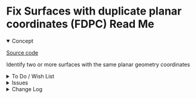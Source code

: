 # Fix Surfaces with duplicate planar coordinates (FDPC) Read Me

<details open>

[Source code]( https://github.com/ladybug-tools/spider-gbxml-fixer/blob/master/r0-4-0/fdpc-fix-duplicate-planar-coordinates/fdpc-fix-duplicate-planar-coordinates.js )

<summary>Concept</summary>

Identify two or more surfaces with the same planar geometry coordinates

</details>

<details>

<summary>To Do / Wish List</summary>

* 2019-03-29 ~ Check for openings
* 2019-03-25 ~ Add select and update multiple surfaces at once
* 2019-03-19 ~ Pre-select the correct surface to delete n the select type list box

</details>

<details>

<summary>Issues</summary>


</details>

<details>

<summary>Change Log</summary>

### 2019-05-21 ~ Theo

* C - FSPC: Update readme
* F - FSPC: Add summary highlight


### 2019-05-16 ~ Theo

* B - FDPC: Fix broken links
* C - FDPC: clean up UI

### 2019-05-15 ~ Theo

* F - First commit

</details>
